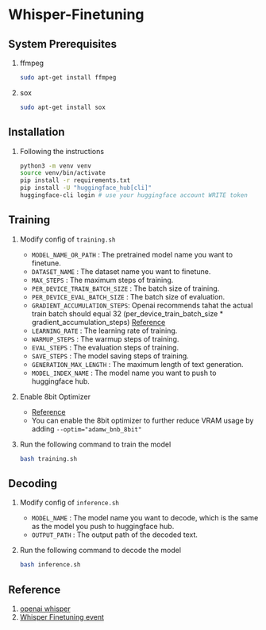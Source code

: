 # Whisper-Finetuning

## System Prerequisites

1. ffmpeg
    ```bash
    sudo apt-get install ffmpeg
    ```
2. sox
    ```bash
    sudo apt-get install sox
    ```

## Installation

1. Following the instructions
    ```bash
    python3 -m venv venv
    source venv/bin/activate
    pip install -r requirements.txt
    pip install -U "huggingface_hub[cli]"
    huggingface-cli login # use your huggingface account WRITE token
    ```

## Training

1. Modify config of `training.sh`

    - `MODEL_NAME_OR_PATH` : The pretrained model name you want to finetune.
    - `DATASET_NAME` : The dataset name you want to finetune.
    - `MAX_STEPS` : The maximum steps of training.
    - `PER_DEVICE_TRAIN_BATCH_SIZE` : The batch size of training.
    - `PER_DEVICE_EVAL_BATCH_SIZE` : The batch size of evaluation.
    - `GRADIENT_ACCUMULATION_STEPS`: Openai recommends tahat the actual train batch should equal 32 (per_device_train_batch_size * gradient_accumulation_steps) [Reference](https://github.com/huggingface/community-events/tree/main/whisper-fine-tuning-event#recommended-training-configurations)
    - `LEARNING_RATE` : The learning rate of training.
    - `WARMUP_STEPS` : The warmup steps of training.
    - `EVAL_STEPS` : The evaluation steps of training.
    - `SAVE_STEPS` : The model saving steps of training.
    - `GENERATION_MAX_LENGTH` : The maximum length of text generation.
    - `MODEL_INDEX_NAME` : The model name you want to push to huggingface hub.

2. Enable 8bit Optimizer 
    - [Reference](https://github.com/huggingface/community-events/tree/main/whisper-fine-tuning-event#adam-8bit)
    - You can enable the 8bit optimizer to further reduce VRAM usage by adding `--optim="adamw_bnb_8bit"`

2. Run the following command to train the model
    ```bash
    bash training.sh
    ```

## Decoding

1. Modify config of `inference.sh`

    - `MODEL_NAME` : The model name you want to decode, which is the same as the model you push to huggingface hub.
    - `OUTPUT_PATH` : The output path of the decoded text.

2. Run the following command to decode the model
    ```bash
    bash inference.sh
    ```

## Reference

1. [openai whisper](https://github.com/openai/whisper)
2. [Whisper Finetuning event](https://github.com/huggingface/community-events/tree/main/whisper-fine-tuning-event)